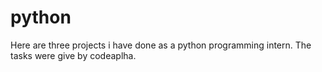 # python
Here are three projects i have done as a python programming intern.
The tasks were give by codeaplha.

